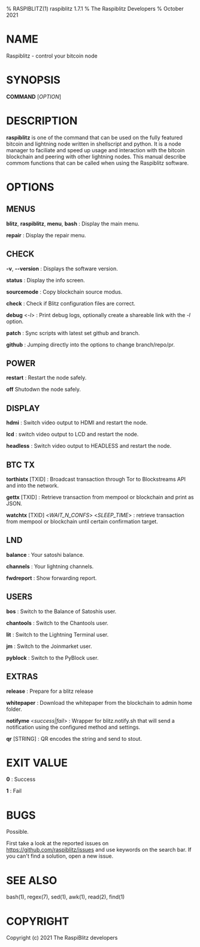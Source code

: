 % RASPIBLITZ(1) raspiblitz 1.7.1
% The Raspiblitz Developers
% October 2021


# NAME

Raspiblitz - control your bitcoin node


# SYNOPSIS

**COMMAND** [*OPTION*]


# DESCRIPTION

**raspiblitz** is one of the command that can be used on the fully featured bitcoin and lightning node written in shellscript and python. It is a node manager to faciliate and speed up usage and interaction with the bitcoin blockchain and peering with other lightning nodes. This manual describe commom functions that can be called when using the Raspiblitz software.


# OPTIONS

## MENUS

**blitz**, **raspiblitz**, **menu**, **bash**
: Display the main menu.

**repair**
: Display the repair menu.

## CHECK

**-v**, **--version**
: Displays the software version.

**status**
: Display the info screen.

**sourcemode**
: Copy blockchain source modus.

**check**
: Check if Blitz configuration files are correct.

**debug** <*-l*>
: Print debug logs, optionally create a shareable link with the *-l* option.

**patch**
: Sync scripts with latest set github and branch.

**github**
: Jumping directly into the options to change branch/repo/pr.

## POWER

**restart**
: Restart the node safely.

**off**
Shutodwn the node safely.

## DISPLAY

**hdmi**
: Switch video output to HDMI and restart the node.

**lcd**
: switch video output to LCD and restart the node.

**headless**
: Switch video output to HEADLESS and restart the node.

## BTC TX

**torthistx** [TXID]
: Broadcast transaction through Tor to Blockstreams API and into the network.

**gettx** [TXID]
: Retrieve transaction from mempool or blockchain and print as JSON.

**watchtx** [TXID] <*WAIT_N_CONFS*> <*SLEEP_TIME*>
: retrieve transaction from mempool or blockchain until certain confirmation target.

## LND

**balance**
: Your satoshi balance.

**channels**
: Your lightning channels.

**fwdreport**
: Show forwarding report.

## USERS

**bos**
: Switch to the Balance of Satoshis user.

**chantools**
: Switch to the Chantools user.

**lit**
: Switch to the Lightning Terminal user.

**jm**
: Switch to the Joinmarket user.

**pyblock**
: Switch to the PyBlock user.

## EXTRAS

**release**
: Prepare for a blitz release

**whitepaper**
: Download the whitepaper from the blockchain to admin home folder.

**notifyme** <*success|fail*>
: Wrapper for blitz.notify.sh that will send a notification using the configured method and settings.

**qr** [STRING]
: QR encodes the string and send to stout.


# EXIT VALUE
**0**
: Success

**1**
: Fail


# BUGS

Possible.

First take a look at the reported issues on https://github.com/raspiblitz/issues and use keywords on the search bar. If you can't find a solution, open a new issue.


# SEE ALSO

bash(1), regex(7), sed(1), awk(1), read(2), find(1)


# COPYRIGHT

Copyright (c) 2021 The RaspiBlitz developers
